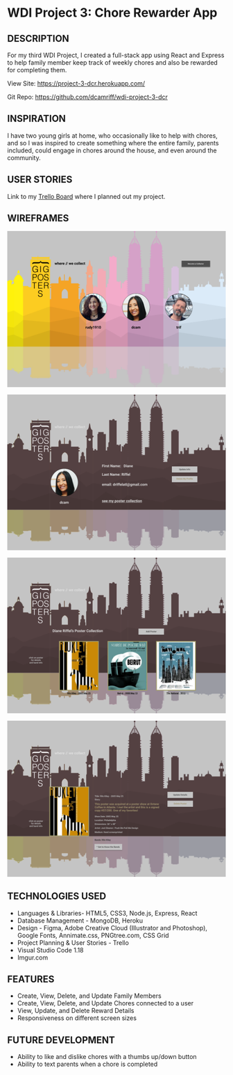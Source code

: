 # WDI Project 3: Chore Rewarder App

## DESCRIPTION
For my third WDI Project, I created a full-stack app using React and Express to help family member keep track of weekly chores and also be rewarded for completing them.

View Site:
https://project-3-dcr.herokuapp.com/

Git Repo:
https://github.com/dcamriff/wdi-project-3-dcr


## INSPIRATION
I have two young girls at home, who occasionally like to help with chores, and so I was inspired to create something where the entire family, parents included, could engage in chores around the house, and even around the community.

## USER STORIES
Link to my [Trello Board](https://trello.com/b/twPQzL2F/wdi-p3) where I planned out my project.

## WIREFRAMES
![Gig-Posters-Home-Page-Wireframe](https://github.com/dcamriff/gig-posters-wdi/blob/master/public/images/wireframes/Desktop%20HD.png)

![Gig-Posters-User-Profile-Wireframe](https://github.com/dcamriff/gig-posters-wdi/blob/master/public/images/wireframes/Desktop%20HD-user.png)

![Gig-Posters-Poster-Collection-Wireframe](https://github.com/dcamriff/gig-posters-wdi/blob/master/public/images/wireframes/Desktop%20HD-posters.png)

![Gig-Posters-Poster-Profile-Wireframe](https://github.com/dcamriff/gig-posters-wdi/blob/master/public/images/wireframes/Desktop%20HD-poster%20details.png)


## TECHNOLOGIES USED
 - Languages &  Libraries- HTML5, CSS3, Node.js, Express, React
 - Database Management - MongoDB, Heroku
 - Design - Figma, Adobe Creative Cloud (Illustrator and Photoshop), Google Fonts, Annimate.css, PNGtree.com, CSS Grid
 - Project Planning & User Stories - Trello
 - Visual Studio Code 1.18
 - Imgur.com

 ## FEATURES
 - Create, View, Delete, and Update Family Members
 - Create, View, Delete, and Update Chores connected to a user
 - View, Update, and Delete Reward Details
 - Responsiveness on different screen sizes

 ## FUTURE DEVELOPMENT
  - Ability to like and dislike chores with a thumbs up/down button
  - Ability to text parents when a chore is completed